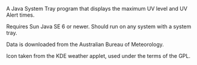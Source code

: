 A Java System Tray program that displays the maximum UV level and UV Alert times.

Requires Sun Java SE 6 or newer. Should run on any system with a system tray.

Data is downloaded from the Australian Bureau of Meteorology.

Icon taken from the KDE weather applet, used under the terms of the GPL.